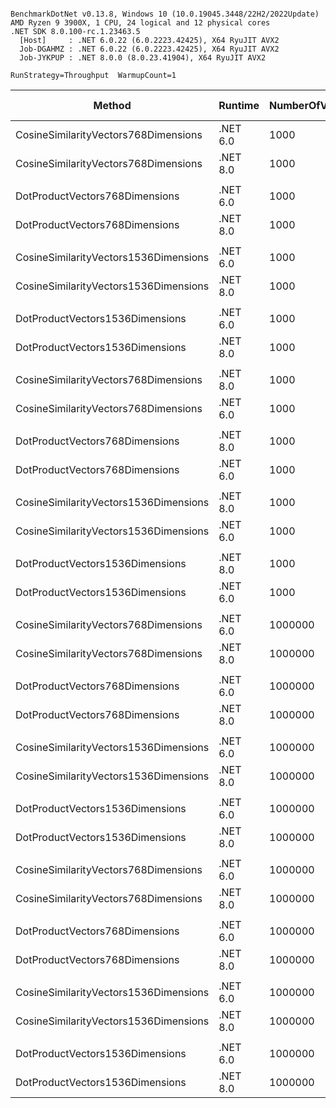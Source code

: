 ```

BenchmarkDotNet v0.13.8, Windows 10 (10.0.19045.3448/22H2/2022Update)
AMD Ryzen 9 3900X, 1 CPU, 24 logical and 12 physical cores
.NET SDK 8.0.100-rc.1.23463.5
  [Host]     : .NET 6.0.22 (6.0.2223.42425), X64 RyuJIT AVX2
  Job-DGAHMZ : .NET 6.0.22 (6.0.2223.42425), X64 RyuJIT AVX2
  Job-JYKPUP : .NET 8.0.0 (8.0.23.41904), X64 RyuJIT AVX2

RunStrategy=Throughput  WarmupCount=1  

```
| Method                                | Runtime  | NumberOfVectorsToCreate | MultiThreaded | Mean          | Error      | StdDev      | Median        | Ratio    | RatioSD | Allocated  | Alloc Ratio |
|-------------------------------------- |--------- |------------------------ |-------------- |--------------:|-----------:|------------:|--------------:|---------:|--------:|-----------:|------------:|
| CosineSimilarityVectors768Dimensions  | .NET 6.0 | 1000                    | False         |     0.5507 ms |  0.0019 ms |   0.0017 ms |     0.5508 ms | baseline |         |    2.99 MB |             |
| CosineSimilarityVectors768Dimensions  | .NET 8.0 | 1000                    | False         |     0.4667 ms |  0.0020 ms |   0.0050 ms |     0.4663 ms |     -15% |    0.8% |    2.99 MB |         -0% |
|                                       |          |                         |               |               |            |             |               |          |         |            |             |
| DotProductVectors768Dimensions        | .NET 6.0 | 1000                    | False         |     0.3582 ms |  0.0021 ms |   0.0016 ms |     0.3582 ms | baseline |         |    2.99 MB |             |
| DotProductVectors768Dimensions        | .NET 8.0 | 1000                    | False         |     0.2879 ms |  0.0019 ms |   0.0041 ms |     0.2873 ms |     -20% |    1.0% |    2.99 MB |         +0% |
|                                       |          |                         |               |               |            |             |               |          |         |            |             |
| CosineSimilarityVectors1536Dimensions | .NET 6.0 | 1000                    | False         |     1.3702 ms |  0.0068 ms |   0.0063 ms |     1.3680 ms | baseline |         |    5.92 MB |             |
| CosineSimilarityVectors1536Dimensions | .NET 8.0 | 1000                    | False         |     1.3635 ms |  0.0064 ms |   0.0060 ms |     1.3660 ms |      -0% |    0.7% |    5.92 MB |         +0% |
|                                       |          |                         |               |               |            |             |               |          |         |            |             |
| DotProductVectors1536Dimensions       | .NET 6.0 | 1000                    | False         |     1.0759 ms |  0.0054 ms |   0.0048 ms |     1.0760 ms | baseline |         |    5.92 MB |             |
| DotProductVectors1536Dimensions       | .NET 8.0 | 1000                    | False         |     1.0496 ms |  0.0038 ms |   0.0033 ms |     1.0497 ms |      -2% |    0.6% |    5.92 MB |         -0% |
|                                       |          |                         |               |               |            |             |               |          |         |            |             |
| CosineSimilarityVectors768Dimensions  | .NET 8.0 | 1000                    | True          |     2.4520 ms |  0.0486 ms |   0.1107 ms |     2.4410 ms |     +20% |    8.1% |    3.03 MB |         +0% |
| CosineSimilarityVectors768Dimensions  | .NET 6.0 | 1000                    | True          |     2.0383 ms |  0.0464 ms |   0.1369 ms |     2.0515 ms | baseline |         |    3.03 MB |             |
|                                       |          |                         |               |               |            |             |               |          |         |            |             |
| DotProductVectors768Dimensions        | .NET 8.0 | 1000                    | True          |     2.4291 ms |  0.0478 ms |   0.0933 ms |     2.4121 ms |     +22% |    6.5% |    3.03 MB |         +0% |
| DotProductVectors768Dimensions        | .NET 6.0 | 1000                    | True          |     2.0079 ms |  0.0399 ms |   0.1037 ms |     2.0170 ms | baseline |         |    3.03 MB |             |
|                                       |          |                         |               |               |            |             |               |          |         |            |             |
| CosineSimilarityVectors1536Dimensions | .NET 8.0 | 1000                    | True          |     5.5936 ms |  0.1104 ms |   0.2399 ms |     5.6296 ms |     +30% |    7.1% |    5.97 MB |         +0% |
| CosineSimilarityVectors1536Dimensions | .NET 6.0 | 1000                    | True          |     4.2946 ms |  0.0866 ms |   0.2553 ms |     4.2653 ms | baseline |         |    5.96 MB |             |
|                                       |          |                         |               |               |            |             |               |          |         |            |             |
| DotProductVectors1536Dimensions       | .NET 8.0 | 1000                    | True          |     5.5974 ms |  0.1109 ms |   0.2240 ms |     5.5465 ms |     +39% |    6.9% |    5.97 MB |         +0% |
| DotProductVectors1536Dimensions       | .NET 6.0 | 1000                    | True          |     4.0441 ms |  0.0809 ms |   0.1906 ms |     4.0473 ms | baseline |         |    5.96 MB |             |
|                                       |          |                         |               |               |            |             |               |          |         |            |             |
| CosineSimilarityVectors768Dimensions  | .NET 6.0 | 1000000                 | False         | 1,988.3481 ms | 39.5738 ms |  81.7268 ms | 2,029.6390 ms | baseline |         | 2990.72 MB |             |
| CosineSimilarityVectors768Dimensions  | .NET 8.0 | 1000000                 | False         |   922.1955 ms |  5.9462 ms |   5.5620 ms |   923.2776 ms |     -51% |    5.0% | 2990.72 MB |         -0% |
|                                       |          |                         |               |               |            |             |               |          |         |            |             |
| DotProductVectors768Dimensions        | .NET 6.0 | 1000000                 | False         | 1,816.0028 ms | 35.7660 ms |  69.7588 ms | 1,841.8219 ms | baseline |         | 2990.72 MB |             |
| DotProductVectors768Dimensions        | .NET 8.0 | 1000000                 | False         |   797.4363 ms |  4.8566 ms |   4.3053 ms |   796.8552 ms |     -54% |    5.5% | 2990.72 MB |         -0% |
|                                       |          |                         |               |               |            |             |               |          |         |            |             |
| CosineSimilarityVectors1536Dimensions | .NET 6.0 | 1000000                 | False         | 3,896.5549 ms | 77.8825 ms | 228.4158 ms | 4,007.4647 ms | baseline |         | 5920.41 MB |             |
| CosineSimilarityVectors1536Dimensions | .NET 8.0 | 1000000                 | False         | 1,909.5747 ms | 19.4923 ms |  17.2794 ms | 1,908.5775 ms |     -44% |    4.0% | 5920.41 MB |         -0% |
|                                       |          |                         |               |               |            |             |               |          |         |            |             |
| DotProductVectors1536Dimensions       | .NET 6.0 | 1000000                 | False         | 3,583.7732 ms | 73.8271 ms | 217.6810 ms | 3,705.0289 ms | baseline |         | 5920.41 MB |             |
| DotProductVectors1536Dimensions       | .NET 8.0 | 1000000                 | False         | 1,643.0149 ms | 20.5764 ms |  18.2405 ms | 1,637.9514 ms |     -48% |    3.9% | 5920.41 MB |         -0% |
|                                       |          |                         |               |               |            |             |               |          |         |            |             |
| CosineSimilarityVectors768Dimensions  | .NET 6.0 | 1000000                 | True          | 2,064.3001 ms | 27.3199 ms |  22.8133 ms | 2,059.6826 ms | baseline |         | 3016.37 MB |             |
| CosineSimilarityVectors768Dimensions  | .NET 8.0 | 1000000                 | True          | 1,524.7533 ms | 11.3599 ms |  10.6260 ms | 1,522.9857 ms |     -26% |    1.1% | 3017.37 MB |         +0% |
|                                       |          |                         |               |               |            |             |               |          |         |            |             |
| DotProductVectors768Dimensions        | .NET 6.0 | 1000000                 | True          | 2,169.8070 ms | 42.8760 ms |  47.6566 ms | 2,171.7611 ms | baseline |         | 3017.87 MB |             |
| DotProductVectors768Dimensions        | .NET 8.0 | 1000000                 | True          | 1,472.3576 ms |  6.2432 ms |   5.8399 ms | 1,472.5154 ms |     -32% |    2.4% | 3017.49 MB |         -0% |
|                                       |          |                         |               |               |            |             |               |          |         |            |             |
| CosineSimilarityVectors1536Dimensions | .NET 6.0 | 1000000                 | True          | 4,057.7078 ms | 79.3809 ms | 100.3914 ms | 4,030.1274 ms | baseline |         | 5947.31 MB |             |
| CosineSimilarityVectors1536Dimensions | .NET 8.0 | 1000000                 | True          | 2,865.1262 ms | 21.0770 ms |  19.7154 ms | 2,869.4259 ms |     -29% |    2.6% | 5946.31 MB |         -0% |
|                                       |          |                         |               |               |            |             |               |          |         |            |             |
| DotProductVectors1536Dimensions       | .NET 6.0 | 1000000                 | True          | 3,984.7730 ms | 72.0496 ms |  60.1647 ms | 3,961.8224 ms | baseline |         | 5948.12 MB |             |
| DotProductVectors1536Dimensions       | .NET 8.0 | 1000000                 | True          | 2,787.1450 ms | 15.2296 ms |  14.2457 ms | 2,790.6035 ms |     -30% |    1.8% | 5946.81 MB |         -0% |
